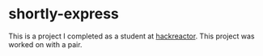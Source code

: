 # shortly-express  
This is a project I completed as a student at [hackreactor](http://hackreactor.com). This project was worked on with a pair.
